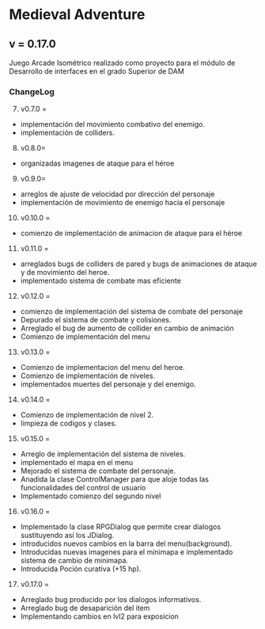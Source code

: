 # Medieval Adventure
## v = 0.17.0
Juego Arcade Isométrico realizado como proyecto para el módulo de Desarrollo de interfaces en el grado Superior de DAM


### ChangeLog
7. v0.7.0 =
 - implementación del movimiento combativo del enemigo.
 - implementación de colliders.
8.  v0.8.0=
- organizadas imagenes de ataque para el héroe
9.  v0.9.0=
- arreglos de ajuste de velocidad por dirección del personaje
- implementación de movimiento de enemigo hacia el personaje
10. v0.10.0 =
- comienzo de implementación de animacion de ataque para el héroe
11. v0.11.0 =
- arreglados bugs de colliders de pared y bugs de animaciones de
ataque y de movimiento del heroe.
- implementado sistema de combate mas eficiente
12. v0.12.0 =
- comienzo de implementación del sistema de combate del personaje
- Depurado el sistema de combate y colisiones.
- Arreglado el bug de aumento de collider en cambio de animación
- Comienzo de implementación del menu
13. v0.13.0 =
- Comienzo de implementacion del menu del heroe.
- Comienzo de implementación de niveles.
- implementados muertes del personaje y del enemigo.
14. v0.14.0 =
- Comienzo de implementación de nivel 2.
- limpieza de codigos y clases.
15. v0.15.0 =
- Arreglo de implementación del sistema de niveles.
- implementado el mapa en el menu
- Mejorado el sistema de combate del personaje.
- Anadida la clase ControlManager para que aloje todas las funcionalidades del control de usuario
- Implementado comienzo del segundo nivel
16. v0.16.0 =
- Implementado la clase RPGDialog que permite crear dialogos sustituyendo así los JDialog.
- introducidos nuevos cambios en la barra del menu(background).
- Introducidas nuevas imagenes para el minimapa e implementado sistema de cambio de minimapa.
- Introducida Poción curativa (+15 hp).
17. v0.17.0 =
- Arreglado bug producido por los dialogos informativos.
- Arreglado bug de desaparición del item
- Implementando cambios en lvl2 para exposicion





